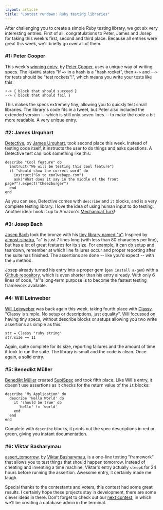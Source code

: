 ```yaml
---
layout: article
title: "Contest rundown: Ruby testing libraries"
---
```


After challenging you to create a simple Ruby testing library, we got six very interesting entries. First of all, congratulations to Peter, James and Josep for taking this week's first, second and third place. Because all entries were great this week, we'll briefly go over all of them.

### #1: Peter Cooper

This week's [winning entry](http://codebrawl.com/contests/ruby-testing-libraries#peterc), by [Peter Cooper](http://codebrawl.com/users/peterc), uses a unique way of writing specs. The `README` states "If `=>` in a hash is a "hash rocket", then `+->` and `-->` for tests should be "test rockets"!", which means you write your tests like this:

    +-> { block that should succeed }
    --> { block that should fail }

This makes the specs extremely tiny, allowing you to quickly test small libraries. The library's code fits in a tweet, but Peter also included the extended version -- which is still only seven lines -- to make the code a bit more readable. A very unique entry.

### #2: James Urquhart

[Detective](http://codebrawl.com/contests/ruby-testing-libraries#jamesu), by [James Urquhart](http://codebrawl.com/users/jamesu), took second place this week. Instead of testing code itself, it instructs the user to do things and asks questions. A Detective test can look something like this:

    describe "Cool feature" do
      instruct("We will be testing this cool feature")
      it "should show the correct word" do
        instruct("Go to coolwebapp.com")
        ask("What does it say in the middle of the front page?").expect("Cheezburger")
      end
    end

As you can see, Detective comes with `describe` and `it` blocks, and is a very complete testing library. I love the idea of using human input to do testing. Another idea: hook it up to Amazon's [Mechanical Turk](https://www.mturk.com)!

### #3: Josep Bach

[Josep Bach](http://codebrawl.com/users/txus) took the bronze with his [tiny library named "a"](http://codebrawl.com/contests/ruby-testing-libraries#txus). Inspired by [almost-sinatra](https://github.com/rkh/almost-sinatra), "a" is just 7 lines long (with less than 80 characters per line), but has a lot of great features for its size. For example, it can do setup and teardown, remember at which line failures occur and proper reporting after the suite has finished. The assertions are done -- like you'd expect -- with the `a` method.

Josep already turned his entry into a proper gem (`gem install a-gem`) with a [Github repository](https://github.com/txus/a), which is even shorter than his entry already. With only 6 lines of code, "a"'s long-term purpose is to become the fastest testing framework available.

### #4: Will Leinweber

[Will Leinweber](http://codebrawl.com/users/will) was back again this week, taking fourth place with [Classy](http://codebrawl.com/contests/ruby-testing-libraries#will). "Classy is simple. No setup or descriptions, just equality". Will focussed on having tiny specs, without describe blocks or setups allowing you two write assertions as simple as this:

    str = Classy "ruby string"
    str.size == 11

Again, quite complete for its size, reporting failures and the amount of time it took to run the suite. The library is small and the code is clean. Once again, a solid entry.

### #5: Benedikt Müller

[Benedikt Müller](http://codebrawl.com/users/linopolus) created [SupiSpec](http://codebrawl.com/contests/ruby-testing-libraries#linopolus) and took fifth place. Like Will's entry, it doesn't use assertions as it checks for the return value of the `it` blocks:

    describe 'My Application' do
      describe 'Hello World' do
        it 'should be true' do
          'hello' != 'world'
        end
      end
    end

Complete with `describe` blocks, it prints out the spec descriptions in red or green, giving you instant documentation.

### #6: Viktar Basharymau

[assert_tomorrow](http://codebrawl.com/contests/ruby-testing-libraries#DNNX), by [Viktar Basharymau](http://codebrawl.com/users/DNNX), is a one-line testing "framework" that allows you to test things that should happen tomorrow. Instead of cheating and inventing a time machine, Viktar's entry actually `sleep`s for 24 hours before running the assertion. Awesome entry, it certainly made me laugh.

Special thanks to the contestants and voters, this contest had some great results. I certainly hope these projects stay in development, there are some clever ideas in there. Don't forget to check out our [next contest](http://codebrawl.com/contests/terminal-admin), in which we'll be creating a database admin in the terminal.


